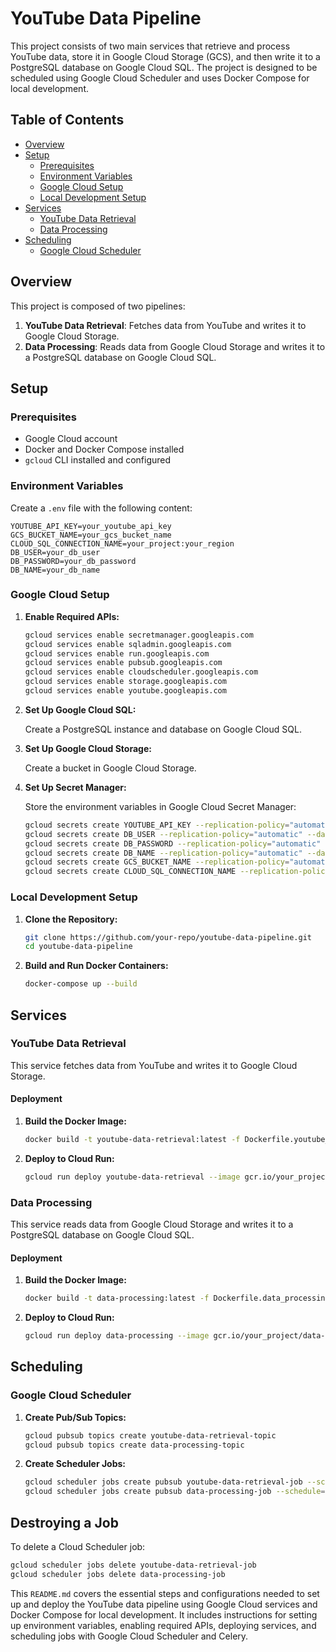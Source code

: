 # YouTube Data Pipeline

This project consists of two main services that retrieve and process YouTube data, store it in Google Cloud Storage (GCS), and then write it to a PostgreSQL database on Google Cloud SQL. The project is designed to be scheduled using Google Cloud Scheduler and uses Docker Compose for local development.

## Table of Contents

- [Overview](#overview)
- [Setup](#setup)
  - [Prerequisites](#prerequisites)
  - [Environment Variables](#environment-variables)
  - [Google Cloud Setup](#google-cloud-setup)
  - [Local Development Setup](#local-development-setup)
- [Services](#services)
  - [YouTube Data Retrieval](#youtube-data-retrieval)
  - [Data Processing](#data-processing)
- [Scheduling](#scheduling)
  - [Google Cloud Scheduler](#google-cloud-scheduler)

## Overview

This project is composed of two pipelines:

1. **YouTube Data Retrieval**: Fetches data from YouTube and writes it to Google Cloud Storage.
2. **Data Processing**: Reads data from Google Cloud Storage and writes it to a PostgreSQL database on Google Cloud SQL.

## Setup

### Prerequisites

- Google Cloud account
- Docker and Docker Compose installed
- `gcloud` CLI installed and configured

### Environment Variables

Create a `.env` file with the following content:

```
YOUTUBE_API_KEY=your_youtube_api_key
GCS_BUCKET_NAME=your_gcs_bucket_name
CLOUD_SQL_CONNECTION_NAME=your_project:your_region
DB_USER=your_db_user
DB_PASSWORD=your_db_password
DB_NAME=your_db_name
```
### Google Cloud Setup

1. **Enable Required APIs:**

    ```bash
    gcloud services enable secretmanager.googleapis.com
    gcloud services enable sqladmin.googleapis.com
    gcloud services enable run.googleapis.com
    gcloud services enable pubsub.googleapis.com
    gcloud services enable cloudscheduler.googleapis.com
    gcloud services enable storage.googleapis.com
    gcloud services enable youtube.googleapis.com
    ```

2. **Set Up Google Cloud SQL:**

    Create a PostgreSQL instance and database on Google Cloud SQL.

3. **Set Up Google Cloud Storage:**

    Create a bucket in Google Cloud Storage.

4. **Set Up Secret Manager:**

    Store the environment variables in Google Cloud Secret Manager:

    ```bash
    gcloud secrets create YOUTUBE_API_KEY --replication-policy="automatic" --data-file=<(echo -n "your_youtube_api_key")
    gcloud secrets create DB_USER --replication-policy="automatic" --data-file=<(echo -n "your_db_user")
    gcloud secrets create DB_PASSWORD --replication-policy="automatic" --data-file=<(echo -n "your_db_password")
    gcloud secrets create DB_NAME --replication-policy="automatic" --data-file=<(echo -n "your_db_name")
    gcloud secrets create GCS_BUCKET_NAME --replication-policy="automatic" --data-file=<(echo -n "your_gcs_bucket_name")
    gcloud secrets create CLOUD_SQL_CONNECTION_NAME --replication-policy="automatic" --data-file=<(echo -n "your_project:your_region:your_instance")
    ```

### Local Development Setup

1. **Clone the Repository:**

    ```bash
    git clone https://github.com/your-repo/youtube-data-pipeline.git
    cd youtube-data-pipeline
    ```

2. **Build and Run Docker Containers:**

    ```bash
    docker-compose up --build
    ```

## Services

### YouTube Data Retrieval

This service fetches data from YouTube and writes it to Google Cloud Storage.

#### Deployment

1. **Build the Docker Image:**

    ```bash
    docker build -t youtube-data-retrieval:latest -f Dockerfile.youtube_data_retrieval .
    ```

2. **Deploy to Cloud Run:**

    ```bash
    gcloud run deploy youtube-data-retrieval --image gcr.io/your_project/youtube-data-retrieval:latest --region your_region --platform managed --allow-unauthenticated
    ```

### Data Processing

This service reads data from Google Cloud Storage and writes it to a PostgreSQL database on Google Cloud SQL.

#### Deployment

1. **Build the Docker Image:**

    ```bash
    docker build -t data-processing:latest -f Dockerfile.data_processing .
    ```

2. **Deploy to Cloud Run:**

    ```bash
    gcloud run deploy data-processing --image gcr.io/your_project/data-processing:latest --region your_region --platform managed --allow-unauthenticated
    ```

## Scheduling

### Google Cloud Scheduler

1. **Create Pub/Sub Topics:**

    ```bash
    gcloud pubsub topics create youtube-data-retrieval-topic
    gcloud pubsub topics create data-processing-topic
    ```

2. **Create Scheduler Jobs:**

    ```bash
    gcloud scheduler jobs create pubsub youtube-data-retrieval-job --schedule="0 18 * * *" --time-zone="UTC" --topic=youtube-data-retrieval-topic --message-body="Trigger YouTube Data Retrieval"
    gcloud scheduler jobs create pubsub data-processing-job --schedule="30 18 * * *" --time-zone="UTC" --topic=data-processing-topic --message-body="Trigger Data Processing"
    ```

## Destroying a Job

To delete a Cloud Scheduler job:

```bash
gcloud scheduler jobs delete youtube-data-retrieval-job
gcloud scheduler jobs delete data-processing-job
```


This `README.md` covers the essential steps and configurations needed to set up and deploy the YouTube data pipeline using Google Cloud services and Docker Compose for local development. It includes instructions for setting up environment variables, enabling required APIs, deploying services, and scheduling jobs with Google Cloud Scheduler and Celery.

